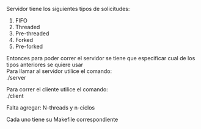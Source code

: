Servidor tiene los siguientes tipos de solicitudes: </br>
1. FIFO </br>
2. Threaded </br>
3. Pre-threaded </br>
4. Forked </br>
5. Pre-forked </br>

Entonces para poder correr el servidor se tiene que especificar cual de los tipos anteriores se quiere usar  </br>
Para llamar al servidor utilice el comando: </br>
./server <tipo> <puerto> <carpeta donde se sirven los archivos > </br>

Para correr el cliente utilice el comando: </br>
./client <direccion IP> <puerto> <archivo>  </br>

Falta agregar: N-threads y n-ciclos </br>

Cada uno tiene su Makefile correspondiente  </br>
